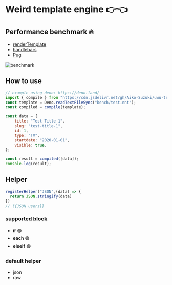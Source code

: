 # Weird template engine 👉👈
## Performance benchmark 🔥

- [renderTemplate](https://github.com/Aiko-Suzuki/nnt-template/blob/main/src/render.ts#L110)
- [handlebars](https://handlebarsjs.com/)
- [Pug](https://github.com/pugjs/pug)

![benchmark](https://user-images.githubusercontent.com/42787030/170531462-b63abcab-c03b-4743-bbb1-979520038ef0.png)

## How to use
```js
// example using deno: https://deno.land/
import { compile } from "https://cdn.jsdelivr.net/gh/Aiko-Suzuki/uwu-template@main/bundle.js";
const template = Deno.readTextFileSync("bench/test.nnt");
const compiled = compile(template);

const data = {
	title: "Test Title 1",
	slug: "test-title-1",
	id: 1,
	type: "TV",
	startdate: "2020-01-01",
	visible: true,
};

const result = compiled([data]);
console.log(result);
```
## Helper
```js
registerHelper("JSON",(data) => {
  return JSON.stringify(data)
})
// {{JSON users}}

```

### supported block
- **if** 🟢
- **each** 🟢
- **elseif** 🟢

### default helper
- json
- raw
